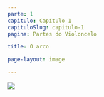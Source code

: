 ```yaml
---
parte: 1
capitulo: Capítulo 1
capituloSlug: capitulo-1
pagina: Partes do Violoncelo

title: O arco

page-layout: image

---
```



<img src="{{site.baseurl}}/assets/graphics/content/capitulo_1_1_2_Arco.jpg"/>